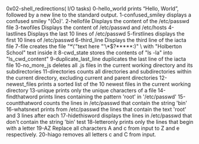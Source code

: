 0x02-shell_redirections( I/O tasks)
0-hello_world  prints “Hello, World”, followed by a new line to the standard output.
1-confused_smiley  displays a confused smiley "(Ôo)'.
2-hellofile Displays the content of the /etc/passwd file
3-twofiles Displays the content of /etc/passwd and /etc/hosts
4-lastlines Displays the last 10 lines of /etc/passwd
5-firstlines displays the first 10 lines of /etc/passwd
6-third_line Displays the third line of the iacta file
7-file creates the file "\*\\\'\"text here \"\'\\\*$\?\*\*\*\*\*:)"  \  with "Holberton School" text inside it
8-cwd_state stores the contents of "ls -la" into "ls_cwd_content"
9-duplicate_last_line duplicates the last line of the iacta file
10-no_more_js deletes all .js files in the current working directory and its subdirectories
11-directories counts all directories and subdirectories within the current directory, excluding current and parent directories
12-newest_files prints a sorted list of the 10 newest files in the current working directory
13-unique prints only the unique characters of a file
14-findthatword prints lines containing the pattern 'root' in '/etc/passwd' 
15-countthatword counts the lines in /etc/passwd that contain the string 'bin' 
16-whatsnext prints from /etc/passwd the lines that contain the text 'root' and 3 lines after each
17-hidethisword displays the lines in /etc/passwd that don't contain the string 'bin'
test
18-letteronly prints only the lines that begin with a letter
19-AZ Replace all characters A and c from input to Z and e respectively.
20-hiago removes all letters c and C from input.

